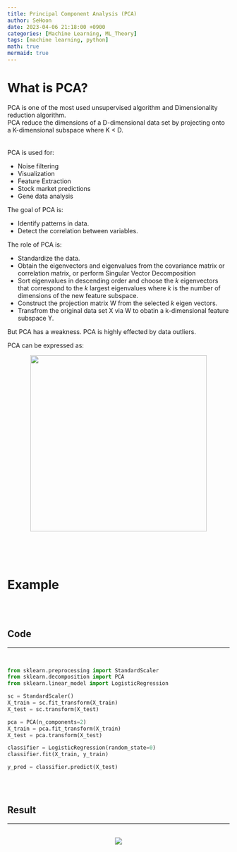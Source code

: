 ```yaml
---
title: Principal Component Analysis (PCA)
author: SeHoon
date: 2023-04-06 21:18:00 +0900
categories: [Machine Learning, ML_Theory]
tags: [machine learning, python]
math: true
mermaid: true
---
```


# What is PCA?

PCA is one of the most used unsupervised algorithm and Dimensionality reduction algorithm.<br>
PCA reduce the dimensions of a D-dimensional data set by projecting onto a K-dimensional subspace where K < D.<br>
<br><br>
PCA is used for:
+ Noise filtering<br>
+ Visualization<br>
+ Feature Extraction<br>
+ Stock market predictions<br>
+ Gene data analysis<br>

The goal of PCA is:
+ Identify patterns in data.<br>
+ Detect the correlation between variables.<br>

The role of PCA is:
+ Standardize the data.
+ Obtain the eigenvectors and eigenvalues from the covariance matrix or correlation matrix, or perform Singular Vector Decomposition<br>
+ Sort eigenvalues in descending order and choose the *k* eigenvectors that correspond to the *k* largest eigenvalues where *k* is the number of dimensions of the new feature subspace.<br>
+ Construct the projection matrix W from the selected *k* eigen vectors.<br>
+ Transfrom the original data set X via W to obatin a k-dimensional feature subspace Y.<br>

But PCA has a weakness. PCA is highly effected by data outliers.

PCA can be expressed as:

<center>
<img src="https://user-images.githubusercontent.com/28240052/230391616-7843169d-5b38-4493-85d1-d41c16270fbe.png" width=400>
</center>

<br><br><br>

# Example
<br><br>

## Code
---
<br>

```py
from sklearn.preprocessing import StandardScaler
from sklearn.decomposition import PCA
from sklearn.linear_model import LogisticRegression

sc = StandardScaler()
X_train = sc.fit_transform(X_train)
X_test = sc.transform(X_test)

pca = PCA(n_components=2)
X_train = pca.fit_transform(X_train)
X_test = pca.transform(X_test)

classifier = LogisticRegression(random_state=0)
classifier.fit(X_train, y_train)

y_pred = classifier.predict(X_test)
```

<br><br>

## Result
---
<br>

<center>
<img src="https://user-images.githubusercontent.com/28240052/230381397-89808268-7f3d-4c17-b8be-988ac5329c4a.png">
</center>
